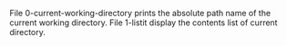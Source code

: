 File 0-current-working-directory prints the absolute path name of the current working directory.
File 1-listit display the contents list of current directory.

